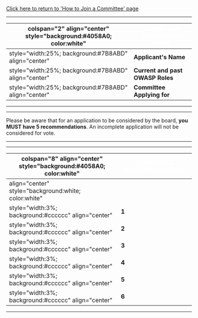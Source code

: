 [Click here to return to 'How to Join a Committee'
page](How_to_Join_a_Committee "wikilink")

-----

| colspan="2" align="center" style="background:\#4058A0; color:white" | <font color="white">**COMMITTEE APPLICATION FORM**</font> |
| ------------------------------------------------------------------- | --------------------------------------------------------- |
| style="width:25%; background:\#7B8ABD" align="center"               | **Applicant's Name**                                      |
| style="width:25%; background:\#7B8ABD" align="center"               | **Current and past OWASP Roles**                          |
| style="width:25%; background:\#7B8ABD" align="center"               | **Committee Applying for**                                |

-----



-----

Please be aware that for an application to be considered by the board,
**you MUST have 5 recommendations**. An incomplete application will not
be considered for vote.

-----



-----

| colspan="8" align="center" style="background:\#4058A0; color:white" | <font color="white">**COMMITTEE RECOMMENDATIONS**</font> |
| ------------------------------------------------------------------- | -------------------------------------------------------- |
| align="center" style="background:white; color:white"                | <font color="black"></font>                              |
| style="width:3%; background:\#cccccc" align="center"                | **1**                                                    |
| style="width:3%; background:\#cccccc" align="center"                | **2**                                                    |
| style="width:3%; background:\#cccccc" align="center"                | **3**                                                    |
| style="width:3%; background:\#cccccc" align="center"                | **4**                                                    |
| style="width:3%; background:\#cccccc" align="center"                | **5**                                                    |
| style="width:3%; background:\#cccccc" align="center"                | **6**                                                    |

-----